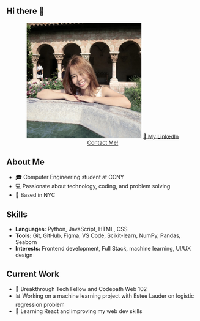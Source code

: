 ## Hi there 👋
<p align="center">
<img src="./assets/my_pic.jpeg" alt="a pic of a career baddie" width="300">
<a href="https://linkedin.com/in/yourprofile">🌱 My LinkedIn</a><br>
<a href="rosinazhounyc@gmail.com"> Contact Me! </a>
</p>

## About Me
- 🎓 Computer Engineering student at CCNY
- 💻 Passionate about technology, coding, and problem solving
- 📍 Based in NYC

## Skills
- **Languages:** Python, JavaScript, HTML, CSS
- **Tools:** Git, GitHub, Figma, VS Code, Scikit-learn, NumPy, Pandas, Seaborn
- **Interests:** Frontend development, Full Stack,  machine learning, UI/UX design

## Current Work
- 🔭 Breakthrough Tech Fellow and  Codepath Web 102
- 📊 Working on a machine learning project with Estee Lauder on logistic regression problem
- 🌱 Learning React and improving my web dev skills




<!--
**Shampoopoooo/Shampoopoooo** is a ✨ _special_ ✨ repository because its `README.md` (this file) appears on your GitHub profile.

Here are some ideas to get you started:

- 🔭 I’m currently working on ...
- 🌱 I’m currently learning ...
- 👯 I’m looking to collaborate on ...
- 🤔 I’m looking for help with ...
- 💬 Ask me about ...
- 📫 How to reach me: ...
- 😄 Pronouns: ...
- ⚡ Fun fact: ...
-->
